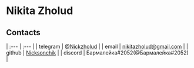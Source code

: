 # Nikita Zholud

## Contacts

| :---     |  :---                                            |
| telegram | [@Nickzholud](https://t.me/Nickzholud) |
| email    | [nikitazholud@gmail.com](nikitazholud@gmail.com)   |
| github   | [Nicksonchik](https://github.com/Nicksonchik)    |
| discord  | Бармалейка#2052(@Бармалейка#2052)                       |